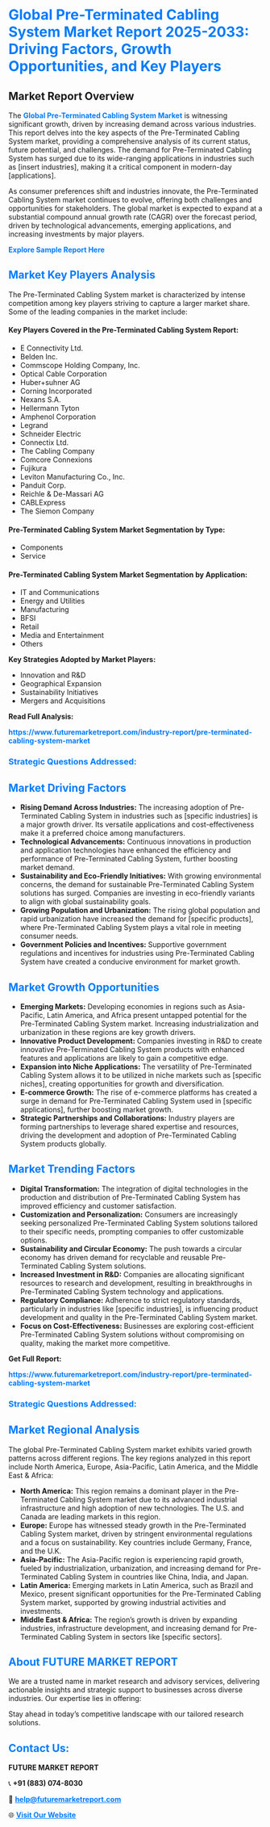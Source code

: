 <h1 style="color: #007BFF;">Global Pre-Terminated Cabling System Market Report 2025-2033: Driving Factors, Growth Opportunities, and Key Players</h1>

<section id="overview">
<h2>Market Report Overview</h2>
<p>The <a href="https://www.futuremarketreport.com/industry-report/pre-terminated-cabling-system-market" style="color: #007BFF; text-decoration: none;"><strong>Global Pre-Terminated Cabling System Market</strong></a> is witnessing significant growth, driven by increasing demand across various industries. This report delves into the key aspects of the Pre-Terminated Cabling System market, providing a comprehensive analysis of its current status, future potential, and challenges. The demand for Pre-Terminated Cabling System has surged due to its wide-ranging applications in industries such as [insert industries], making it a critical component in modern-day [applications].</p>
<p>As consumer preferences shift and industries innovate, the Pre-Terminated Cabling System market continues to evolve, offering both challenges and opportunities for stakeholders. The global market is expected to expand at a substantial compound annual growth rate (CAGR) over the forecast period, driven by technological advancements, emerging applications, and increasing investments by major players.</p>
</section>

<section id="overview">
<p><a href="https://www.futuremarketreport.com/request-sample/reportId=116175" style="color: #007BFF; text-decoration: none;"><strong>Explore Sample Report Here</strong></a></p>
</section>

<section id="key-players">
<h2 style="color: #007BFF;">Market Key Players Analysis</h2>
<p>The Pre-Terminated Cabling System market is characterized by intense competition among key players striving to capture a larger market share. Some of the leading companies in the market include:</p>
<h4>Key Players Covered in the Pre-Terminated Cabling System Report:</h4>
<ul><li>E Connectivity Ltd.</li><li>Belden Inc.</li><li>Commscope Holding Company, Inc.</li><li>Optical Cable Corporation</li><li>Huber+suhner AG</li><li>Corning Incorporated</li><li>Nexans S.A.</li><li>Hellermann Tyton</li><li>Amphenol Corporation</li><li>Legrand</li><li>Schneider Electric</li><li>Connectix Ltd.</li><li>The Cabling Company</li><li>Comcore Connexions</li><li>Fujikura</li><li>Leviton Manufacturing Co., Inc.</li><li>Panduit Corp.</li><li>Reichle &amp; De-Massari AG</li><li>CABLExpress</li><li>The Siemon Company</li></ul>
<h4>Pre-Terminated Cabling System Market Segmentation by Type:</h4>
<ul><li>Components</li><li>Service</li></ul>

<h4>Pre-Terminated Cabling System Market Segmentation by Application:</h4>
<ul><li>IT and Communications</li><li>Energy and Utilities</li><li>Manufacturing</li><li>BFSI</li><li>Retail</li><li>Media and Entertainment</li><li>Others</li></ul>
<p><strong>Key Strategies Adopted by Market Players:</strong></p>
<ul>
<li>Innovation and R&D</li>
<li>Geographical Expansion</li>
<li>Sustainability Initiatives</li>
<li>Mergers and Acquisitions</li>
</ul>
</section>

<section>
<p><strong>Read Full Analysis: </strong></p><a href="https://www.futuremarketreport.com/industry-report/pre-terminated-cabling-system-market" style="color: #007BFF; text-decoration: none;"><strong>https://www.futuremarketreport.com/industry-report/pre-terminated-cabling-system-market</strong></a>
<h3 style="color: #007BFF;">Strategic Questions Addressed:</h3>
</section>

<section id="driving-factors">
<h2 style="color: #007BFF;">Market Driving Factors</h2>
<ul>
<li><strong>Rising Demand Across Industries:</strong> The increasing adoption of Pre-Terminated Cabling System in industries such as [specific industries] is a major growth driver. Its versatile applications and cost-effectiveness make it a preferred choice among manufacturers.</li>
<li><strong>Technological Advancements:</strong> Continuous innovations in production and application technologies have enhanced the efficiency and performance of Pre-Terminated Cabling System, further boosting market demand.</li>
<li><strong>Sustainability and Eco-Friendly Initiatives:</strong> With growing environmental concerns, the demand for sustainable Pre-Terminated Cabling System solutions has surged. Companies are investing in eco-friendly variants to align with global sustainability goals.</li>
<li><strong>Growing Population and Urbanization:</strong> The rising global population and rapid urbanization have increased the demand for [specific products], where Pre-Terminated Cabling System plays a vital role in meeting consumer needs.</li>
<li><strong>Government Policies and Incentives:</strong> Supportive government regulations and incentives for industries using Pre-Terminated Cabling System have created a conducive environment for market growth.</li>
</ul>
</section>

<section id="growth-opportunities">
<h2 style="color: #007BFF;">Market Growth Opportunities</h2>
<ul>
<li><strong>Emerging Markets:</strong> Developing economies in regions such as Asia-Pacific, Latin America, and Africa present untapped potential for the Pre-Terminated Cabling System market. Increasing industrialization and urbanization in these regions are key growth drivers.</li>
<li><strong>Innovative Product Development:</strong> Companies investing in R&D to create innovative Pre-Terminated Cabling System products with enhanced features and applications are likely to gain a competitive edge.</li>
<li><strong>Expansion into Niche Applications:</strong> The versatility of Pre-Terminated Cabling System allows it to be utilized in niche markets such as [specific niches], creating opportunities for growth and diversification.</li>
<li><strong>E-commerce Growth:</strong> The rise of e-commerce platforms has created a surge in demand for Pre-Terminated Cabling System used in [specific applications], further boosting market growth.</li>
<li><strong>Strategic Partnerships and Collaborations:</strong> Industry players are forming partnerships to leverage shared expertise and resources, driving the development and adoption of Pre-Terminated Cabling System products globally.</li>
</ul>
</section>

<section id="trending-factors">
<h2 style="color: #007BFF;">Market Trending Factors</h2>
<ul>
<li><strong>Digital Transformation:</strong> The integration of digital technologies in the production and distribution of Pre-Terminated Cabling System has improved efficiency and customer satisfaction.</li>
<li><strong>Customization and Personalization:</strong> Consumers are increasingly seeking personalized Pre-Terminated Cabling System solutions tailored to their specific needs, prompting companies to offer customizable options.</li>
<li><strong>Sustainability and Circular Economy:</strong> The push towards a circular economy has driven demand for recyclable and reusable Pre-Terminated Cabling System solutions.</li>
<li><strong>Increased Investment in R&D:</strong> Companies are allocating significant resources to research and development, resulting in breakthroughs in Pre-Terminated Cabling System technology and applications.</li>
<li><strong>Regulatory Compliance:</strong> Adherence to strict regulatory standards, particularly in industries like [specific industries], is influencing product development and quality in the Pre-Terminated Cabling System market.</li>
<li><strong>Focus on Cost-Effectiveness:</strong> Businesses are exploring cost-efficient Pre-Terminated Cabling System solutions without compromising on quality, making the market more competitive.</li>
</ul>
</section>

<section>
<p><strong>Get Full Report: </strong></p><a href="https://www.futuremarketreport.com/industry-report/pre-terminated-cabling-system-market" style="color: #007BFF; text-decoration: none;"><strong>https://www.futuremarketreport.com/industry-report/pre-terminated-cabling-system-market</strong></a>
<h3 style="color: #007BFF;">Strategic Questions Addressed:</h3>
</section>


<section id="regional-analysis">
<h2 style="color: #007BFF;">Market Regional Analysis</h2>
<p>The global Pre-Terminated Cabling System market exhibits varied growth patterns across different regions. The key regions analyzed in this report include North America, Europe, Asia-Pacific, Latin America, and the Middle East & Africa:</p>
<ul>
<li><strong>North America:</strong> This region remains a dominant player in the Pre-Terminated Cabling System market due to its advanced industrial infrastructure and high adoption of new technologies. The U.S. and Canada are leading markets in this region.</li>
<li><strong>Europe:</strong> Europe has witnessed steady growth in the Pre-Terminated Cabling System market, driven by stringent environmental regulations and a focus on sustainability. Key countries include Germany, France, and the U.K.</li>
<li><strong>Asia-Pacific:</strong> The Asia-Pacific region is experiencing rapid growth, fueled by industrialization, urbanization, and increasing demand for Pre-Terminated Cabling System in countries like China, India, and Japan.</li>
<li><strong>Latin America:</strong> Emerging markets in Latin America, such as Brazil and Mexico, present significant opportunities for the Pre-Terminated Cabling System market, supported by growing industrial activities and investments.</li>
<li><strong>Middle East & Africa:</strong> The region’s growth is driven by expanding industries, infrastructure development, and increasing demand for Pre-Terminated Cabling System in sectors like [specific sectors].</li>
</ul>
</section>

<footer>
<h2 style="color: #007BFF;">About FUTURE MARKET REPORT</h2>
<p>We are a trusted name in market research and advisory services, delivering actionable insights and strategic support to businesses across diverse industries. Our expertise lies in offering:</p>

<p>Stay ahead in today’s competitive landscape with our tailored research solutions.</p>

<h2 style="color: #007BFF;">Contact Us:</h2>
<p><strong>FUTURE MARKET REPORT</strong></p>
<p>📞 <strong>+91 (883) 074-8030</strong></p>
<p>📧 <strong><a href="mailto:help@futuremarketreport.com" style="color: #007BFF;">help@futuremarketreport.com</a></strong></p>
<p>🌐 <strong><a href="https://www.futuremarketreport.com/" style="color: #007BFF;">Visit Our Website</a></strong></p>
</footer>
